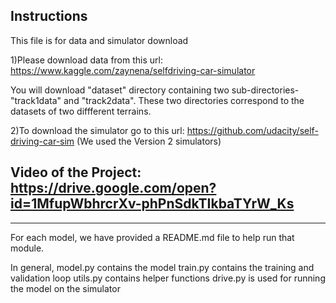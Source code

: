 ## Instructions
This file is for data and simulator download


1)Please download data from this url: https://www.kaggle.com/zaynena/selfdriving-car-simulator

You will download  "dataset" directory containing two sub-directories- "track1data" and "track2data".
These two directories correspond to the datasets of two diffferent terrains.

2)To download the simulator go to this url: https://github.com/udacity/self-driving-car-sim
(We used the Version 2 simulators)

## Video of the Project: https://drive.google.com/open?id=1MfupWbhrcrXv-phPnSdkTIkbaTYrW_Ks

*******************************************


For each model, we have provided a README.md file to help run that module.

In general,
model.py contains the model
train.py contains the training and validation loop
utils.py contains helper functions
drive.py is used for running the model on the simulator
